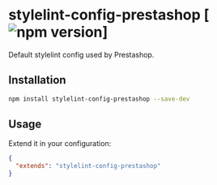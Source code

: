 # stylelint-config-prestashop [![npm version](https://img.shields.io/npm/v/stylelint-config-prestashop.svg)]
Default stylelint config used by Prestashop.

## Installation

```bash
npm install stylelint-config-prestashop --save-dev
```

## Usage

Extend it in your configuration:

```json
{
  "extends": "stylelint-config-prestashop"
}
```